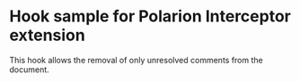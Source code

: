 # Hook sample for Polarion Interceptor extension

This hook allows the removal of only unresolved comments from the document.
